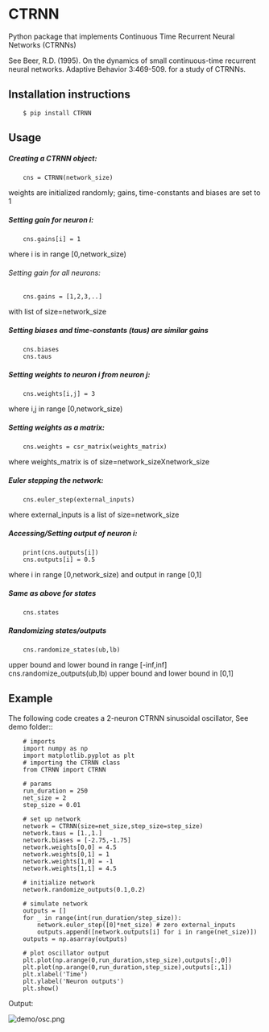 CTRNN
=========================
Python package that implements Continuous Time Recurrent Neural Networks (CTRNNs)

See Beer, R.D. (1995). On the dynamics of small continuous-time recurrent neural networks. Adaptive Behavior 3:469-509. for a study of CTRNNs. 

Installation instructions
-------------------------
        $ pip install CTRNN


Usage
-----
##### Creating a CTRNN object: 
        cns = CTRNN(network_size) 
  weights are initialized randomly; gains, time-constants and biases are set to 1
##### Setting gain for neuron i: 
        cns.gains[i] = 1 
  where i is in range [0,network_size)
###### Setting gain for all neurons: 
        cns.gains = [1,2,3,..] 
  with list of size=network_size
##### Setting biases and time-constants (taus) are similar gains
        cns.biases
        cns.taus
##### Setting weights to neuron i from neuron j: 
        cns.weights[i,j] = 3 
  where i,j in range [0,network_size)
##### Setting weights as a matrix: 
        cns.weights = csr_matrix(weights_matrix) 
  where weights_matrix is of size=network_sizeXnetwork_size
##### Euler stepping the network:
        cns.euler_step(external_inputs)
  where external_inputs is a list of size=network_size
##### Accessing/Setting output of neuron i:
        print(cns.outputs[i]) 
        cns.outputs[i] = 0.5 
  where i in range [0,network_size) and output in range [0,1]
##### Same as above for states
        cns.states
##### Randomizing states/outputs
        cns.randomize_states(ub,lb) 
  upper bound and lower bound in range [-inf,inf]
        cns.randomize_outputs(ub,lb) 
  upper bound and lower bound in [0,1]

Example
-------

The following code creates a 2-neuron CTRNN sinusoidal oscillator, See demo folder:: 

        # imports
        import numpy as np
        import matplotlib.pyplot as plt
        # importing the CTRNN class
        from CTRNN import CTRNN

        # params
        run_duration = 250
        net_size = 2
        step_size = 0.01

        # set up network
        network = CTRNN(size=net_size,step_size=step_size)
        network.taus = [1.,1.]
        network.biases = [-2.75,-1.75]
        network.weights[0,0] = 4.5
        network.weights[0,1] = 1
        network.weights[1,0] = -1
        network.weights[1,1] = 4.5

        # initialize network
        network.randomize_outputs(0.1,0.2)

        # simulate network
        outputs = []
        for _ in range(int(run_duration/step_size)):
            network.euler_step([0]*net_size) # zero external_inputs
            outputs.append([network.outputs[i] for i in range(net_size)])
        outputs = np.asarray(outputs)

        # plot oscillator output
        plt.plot(np.arange(0,run_duration,step_size),outputs[:,0])
        plt.plot(np.arange(0,run_duration,step_size),outputs[:,1])
        plt.xlabel('Time')
        plt.ylabel('Neuron outputs')
        plt.show()

Output:

![demo/osc.png][osc_output]

[osc_output]: https://raw.githubusercontent.com/madvn/CTRNN/master/demo/osc.png
